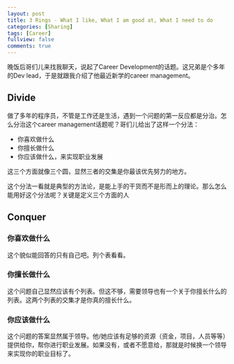 ```yaml
---
layout: post
title: 3 Rings - What I like, What I am good at, What I need to do
categories: [Sharing]
tags: [Career]
fullview: false
comments: true
---
```


晚饭后哥们儿来找我聊天，说起了Career Development的话题。这兄弟是个多年的Dev lead，于是就跟我介绍了他最近新学的career management。

## Divide

做了多年的程序员，不管是工作还是生活，遇到一个问题的第一反应都是分治。怎么分治这个career management话题呢？哥们儿给出了这样一个分法：

* 你喜欢做什么
* 你擅长做什么
* 你应该做什么，来实现职业发展

这三个方面就像三个圆，显然三者的交集是你最该优先努力的地方。

这个分法一看就是典型的方法论，是能上手的干货而不是形而上的理论。那么怎么能用好这个分法呢？关键是定义三个方面的人

## Conquer

### 你喜欢做什么

这个貌似能回答的只有自己吧。列个表看看。

### 你擅长做什么

这个问题自己显然应该有个列表。但这不够，需要领导也有一个关于你擅长什么的列表。这两个列表的交集才是你真的擅长什么。

### 你应该做什么

这个问题的答案显然属于领导。他/她应该有足够的资源（资金，项目，人员等等）提供给你，帮你进行职业发展。如果没有，或者不愿意给，那就是时候换一个领导来实现你的职业目标了。

